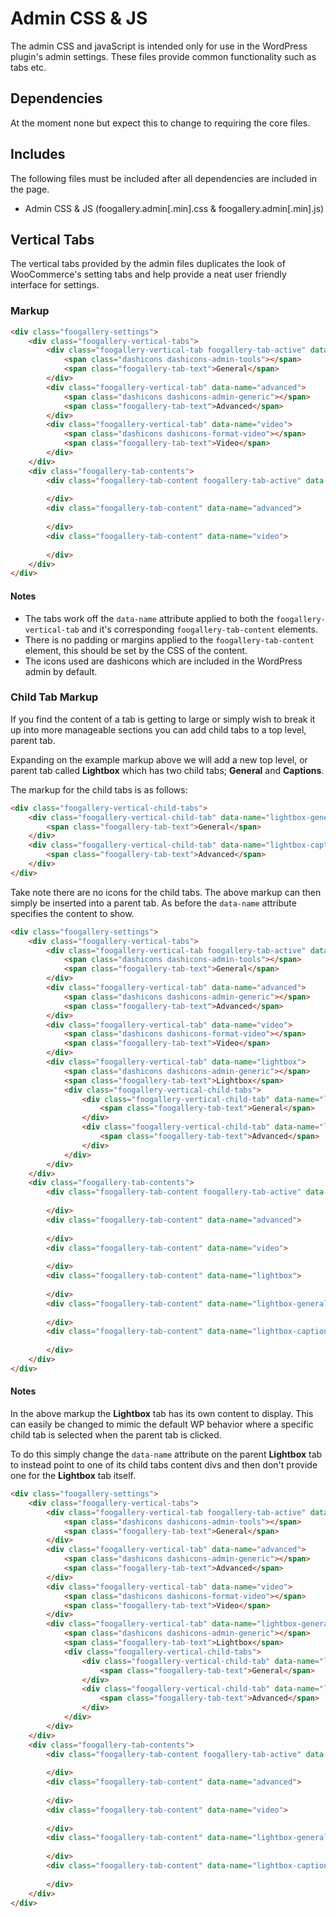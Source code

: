# Admin CSS & JS

The admin CSS and javaScript is intended only for use in the WordPress plugin's admin settings. These files provide common functionality such as tabs etc.

## Dependencies

At the moment none but expect this to change to requiring the core files.

## Includes

The following files must be included after all dependencies are included in the page.

- Admin CSS & JS (foogallery.admin[.min].css & foogallery.admin[.min].js)

## Vertical Tabs

The vertical tabs provided by the admin files duplicates the look of WooCommerce's setting tabs and help provide a neat user friendly interface for settings.

### Markup

```html
<div class="foogallery-settings">
	<div class="foogallery-vertical-tabs">
		<div class="foogallery-vertical-tab foogallery-tab-active" data-name="general">
			<span class="dashicons dashicons-admin-tools"></span>
			<span class="foogallery-tab-text">General</span>
		</div>
		<div class="foogallery-vertical-tab" data-name="advanced">
			<span class="dashicons dashicons-admin-generic"></span>
			<span class="foogallery-tab-text">Advanced</span>
		</div>
		<div class="foogallery-vertical-tab" data-name="video">
			<span class="dashicons dashicons-format-video"></span>
			<span class="foogallery-tab-text">Video</span>
		</div>
	</div>
	<div class="foogallery-tab-contents">
		<div class="foogallery-tab-content foogallery-tab-active" data-name="general">
		
		</div>
		<div class="foogallery-tab-content" data-name="advanced">
		
		</div>
		<div class="foogallery-tab-content" data-name="video">
		
		</div>
	</div>
</div>
```

#### Notes

- The tabs work off the `data-name` attribute applied to both the `foogallery-vertical-tab` and it's corresponding `foogallery-tab-content` elements.
- There is no padding or margins applied to the `foogallery-tab-content` element, this should be set by the CSS of the content.
- The icons used are dashicons which are included in the WordPress admin by default.

### Child Tab Markup

If you find the content of a tab is getting to large or simply wish to break it up into more manageable sections you can add child tabs to a top level, parent tab.

Expanding on the example markup above we will add a new top level, or parent tab called **Lightbox** which has two child tabs; **General** and **Captions**.

The markup for the child tabs is as follows:

```html
<div class="foogallery-vertical-child-tabs">
    <div class="foogallery-vertical-child-tab" data-name="lightbox-general">
        <span class="foogallery-tab-text">General</span>
    </div>
    <div class="foogallery-vertical-child-tab" data-name="lightbox-captions">
        <span class="foogallery-tab-text">Advanced</span>
    </div>
</div>
```

Take note there are no icons for the child tabs. The above markup can then simply be inserted into a parent tab. As before the `data-name` attribute specifies the content to show.


```html
<div class="foogallery-settings">
	<div class="foogallery-vertical-tabs">
		<div class="foogallery-vertical-tab foogallery-tab-active" data-name="general">
			<span class="dashicons dashicons-admin-tools"></span>
			<span class="foogallery-tab-text">General</span>
		</div>
		<div class="foogallery-vertical-tab" data-name="advanced">
			<span class="dashicons dashicons-admin-generic"></span>
			<span class="foogallery-tab-text">Advanced</span>
		</div>
		<div class="foogallery-vertical-tab" data-name="video">
			<span class="dashicons dashicons-format-video"></span>
			<span class="foogallery-tab-text">Video</span>
		</div>
		<div class="foogallery-vertical-tab" data-name="lightbox">
			<span class="dashicons dashicons-admin-generic"></span>
			<span class="foogallery-tab-text">Lightbox</span>
			<div class="foogallery-vertical-child-tabs">
				<div class="foogallery-vertical-child-tab" data-name="lightbox-general">
					<span class="foogallery-tab-text">General</span>
				</div>
				<div class="foogallery-vertical-child-tab" data-name="lightbox-captions">
					<span class="foogallery-tab-text">Advanced</span>
				</div>
			</div>
		</div>
	</div>
	<div class="foogallery-tab-contents">
		<div class="foogallery-tab-content foogallery-tab-active" data-name="general">
		
		</div>
		<div class="foogallery-tab-content" data-name="advanced">
		
		</div>
		<div class="foogallery-tab-content" data-name="video">
		
		</div>
		<div class="foogallery-tab-content" data-name="lightbox">
		
		</div>
		<div class="foogallery-tab-content" data-name="lightbox-general">
		
		</div>
		<div class="foogallery-tab-content" data-name="lightbox-captions">
		
		</div>
	</div>
</div>
```

#### Notes

In the above markup the **Lightbox** tab has its own content to display. This can easily be changed to mimic the default WP behavior where a specific child tab is selected when the parent tab is clicked.

To do this simply change the `data-name` attribute on the parent **Lightbox** tab to instead point to one of its child tabs content divs and then don't provide one for the **Lightbox** tab itself.


```html
<div class="foogallery-settings">
	<div class="foogallery-vertical-tabs">
		<div class="foogallery-vertical-tab foogallery-tab-active" data-name="general">
			<span class="dashicons dashicons-admin-tools"></span>
			<span class="foogallery-tab-text">General</span>
		</div>
		<div class="foogallery-vertical-tab" data-name="advanced">
			<span class="dashicons dashicons-admin-generic"></span>
			<span class="foogallery-tab-text">Advanced</span>
		</div>
		<div class="foogallery-vertical-tab" data-name="video">
			<span class="dashicons dashicons-format-video"></span>
			<span class="foogallery-tab-text">Video</span>
		</div>
		<div class="foogallery-vertical-tab" data-name="lightbox-general">
			<span class="dashicons dashicons-admin-generic"></span>
			<span class="foogallery-tab-text">Lightbox</span>
			<div class="foogallery-vertical-child-tabs">
				<div class="foogallery-vertical-child-tab" data-name="lightbox-general">
					<span class="foogallery-tab-text">General</span>
				</div>
				<div class="foogallery-vertical-child-tab" data-name="lightbox-captions">
					<span class="foogallery-tab-text">Advanced</span>
				</div>
			</div>
		</div>
	</div>
	<div class="foogallery-tab-contents">
		<div class="foogallery-tab-content foogallery-tab-active" data-name="general">
		
		</div>
		<div class="foogallery-tab-content" data-name="advanced">
		
		</div>
		<div class="foogallery-tab-content" data-name="video">
		
		</div>
		<div class="foogallery-tab-content" data-name="lightbox-general">
		
		</div>
		<div class="foogallery-tab-content" data-name="lightbox-captions">
		
		</div>
	</div>
</div>
```
